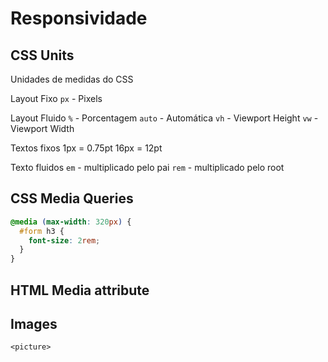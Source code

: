# Responsividade

## CSS Units

Unidades de medidas do CSS

Layout Fixo
`px` - Pixels

Layout Fluido
`%` - Porcentagem
`auto` - Automática
`vh` - Viewport Height
`vw` - Viewport Width

Textos fixos
1px = 0.75pt
16px = 12pt

Texto fluidos
`em` - multiplicado pelo pai
`rem` - multiplicado pelo root

## CSS Media Queries

```css
@media (max-width: 320px) {
  #form h3 {
    font-size: 2rem;
  }
}
```

## HTML Media attribute

## Images

`<picture>`
